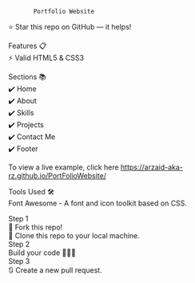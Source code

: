            Portfolio Website 

⭐ Star this repo on GitHub — it helps!

Features 📋<br>
⚡️ Valid HTML5 & CSS3

Sections 📚<br>
✔️ Home<br>
✔️ About<br>
✔️ Skills<br>
✔️ Projects<br>
✔️ Contact Me<br>
✔️ Footer<br>

To view a live example, click here https://arzaid-aka-rz.github.io/PortFolioWebsite/

Tools Used 🛠️<br>
Font Awesome - A font and icon toolkit based on CSS.

Step 1<br>
🍴 Fork this repo!<br>
👯 Clone this repo to your local machine.<br>
Step 2<br>
Build your code 🔨🔨🔨<br>
Step 3<br>
🔃 Create a new pull request.<br>

